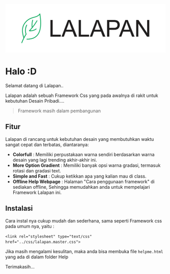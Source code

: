 ![alt text](https://github.com/dhanankhero/lalapan/blob/master/img/Logo.png "Logo Title Text 1")

# Halo :D
Selamat datang di Lalapan..

Lalapan adalah sebuah Framework Css yang pada awalnya di rakit untuk kebutuhan Desain Pribadi....
> Framework masih dalam pembangunan

## Fitur
Lalapan di rancang untuk kebutuhan desain yang membutuhkan waktu sangat cepat dan terbatas, diantaranya:
- **Colorfull** : Memiliki perpustakaan warna sendiri berdasarkan warna desain yang lagi trending akhir-akhir ini.
- **More Option Gradient** : Memiliki banyak opsi warna gradasi, termasuk rotasi dan gradasi text.
- **Simple and Fast** : Cukup ketikkan apa yang kalian mau di class.
- **Offline Help Webpage** : Halaman "Cara penggunaan framework" di sediakan offline, Sehingga memudahkan anda untuk mempelajari Framework Lalapan ini.

## Instalasi
Cara instal nya cukup mudah dan sederhana, sama seperti Framework css pada umum nya, yaitu :

`<link rel="stylesheet" type="text/css" href="../css/lalapan.master.css">`

Jika masih mengalami kesulitan, maka anda bisa membuka file `helpme.html` yang ada di dalam folder Help

Terimakasih...

